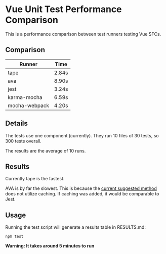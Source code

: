 # Vue Unit Test Performance Comparison

This is a performance comparison between test runners testing Vue SFCs.

## Comparison

| Runner        | Time           |
| ------------- |:-------------:|
| tape | 2.84s |
| ava | 8.90s |
| jest | 3.24s |
| karma-mocha | 6.59s |
| mocha-webpack | 4.20s |

## Details

The tests use one component (currently). They run 10 files of 30 tests, so 300 tests overall.

The results are the average of 10 runs.

## Results

Currently tape is the fastest.

AVA is by far the slowest. This is because the [current suggested method](https://github.com/avajs/ava/blob/master/docs/recipes/precompiling-with-webpack.md) does not utilize caching. If caching was added, it would be comparable to Jest.

## Usage

Running the test script will generate a results table in RESULTS.md:

```
npm test
```

**Warning: It takes around 5 minutes to run**
